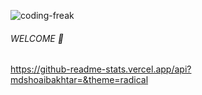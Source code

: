 ![coding-freak](https://user-images.githubusercontent.com/84167008/123937902-4763de00-d9b4-11eb-9258-e2f505222ecf.gif)

###### *WELCOME* 🥰
https://github-readme-stats.vercel.app/api?mdshoaibakhtar=&theme=radical

